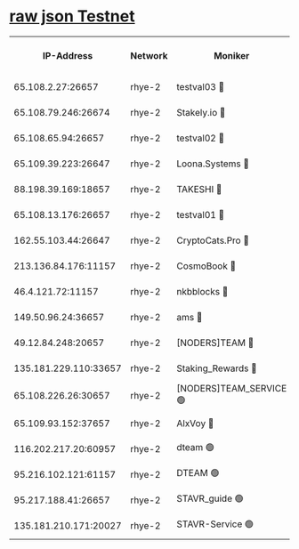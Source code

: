 
[raw json Testnet](https://rpc-check.quickt.stavr.tech/quickt/rpc-quickt-result.json)
=


<table><tr><th>IP-Address</th><th>Network</th><th>Moniker</th><th>Latest Block Height</th><th>Earliest Block Height</th><th>Catching Up</th><th>Tx Index</th><th>Voting Power</th><th>Scan Time</th></tr><tr><td>65.108.2.27:26657</td><td>rhye-2</td><td>testval03 🔴</td><td>1068059</td><td>1</td><td>False</td><td>on</td><td>11002050</td><td>2024-03-02T14:45:39.327304056UTC</td></tr><tr><td>65.108.79.246:26674</td><td>rhye-2</td><td>Stakely.io 🔴</td><td>1068060</td><td>1</td><td>False</td><td>on</td><td>10010</td><td>2024-03-02T14:45:41.712033093UTC</td></tr><tr><td>65.108.65.94:26657</td><td>rhye-2</td><td>testval02 🔴</td><td>1068060</td><td>1</td><td>False</td><td>on</td><td>11002050</td><td>2024-03-02T14:45:44.384544573UTC</td></tr><tr><td>65.109.39.223:26647</td><td>rhye-2</td><td>Loona.Systems 🔴</td><td>1068060</td><td>1</td><td>False</td><td>off</td><td>86949</td><td>2024-03-02T14:45:44.952291818UTC</td></tr><tr><td>88.198.39.169:18657</td><td>rhye-2</td><td>TAKESHI 🔴</td><td>1068060</td><td>1</td><td>False</td><td>off</td><td>40542</td><td>2024-03-02T14:45:45.527338776UTC</td></tr><tr><td>65.108.13.176:26657</td><td>rhye-2</td><td>testval01 🔴</td><td>1068061</td><td>1</td><td>False</td><td>on</td><td>13082010</td><td>2024-03-02T14:45:46.555481112UTC</td></tr><tr><td>162.55.103.44:26647</td><td>rhye-2</td><td>CryptoCats.Pro 🔴</td><td>1068066</td><td>1</td><td>False</td><td>off</td><td>9999</td><td>2024-03-02T14:46:18.506921719UTC</td></tr><tr><td>213.136.84.176:11157</td><td>rhye-2</td><td>CosmoBook 🔴</td><td>1068064</td><td>65301</td><td>False</td><td>off</td><td>1520417</td><td>2024-03-02T14:46:12.141282772UTC</td></tr><tr><td>46.4.121.72:11157</td><td>rhye-2</td><td>nkbblocks 🔴</td><td>1068058</td><td>70101</td><td>False</td><td>off</td><td>81084</td><td>2024-03-02T14:45:32.510920468UTC</td></tr><tr><td>149.50.96.24:36657</td><td>rhye-2</td><td>ams 🔴</td><td>1068063</td><td>133501</td><td>False</td><td>on</td><td>10732</td><td>2024-03-02T14:46:01.690211274UTC</td></tr><tr><td>49.12.84.248:20657</td><td>rhye-2</td><td>[NODERS]TEAM 🔴</td><td>1068063</td><td>146001</td><td>False</td><td>on</td><td>59690</td><td>2024-03-02T14:45:59.324355388UTC</td></tr><tr><td>135.181.229.110:33657</td><td>rhye-2</td><td>Staking_Rewards 🔴</td><td>1068060</td><td>149101</td><td>False</td><td>on</td><td>9900</td><td>2024-03-02T14:45:45.286298366UTC</td></tr><tr><td>65.108.226.26:30657</td><td>rhye-2</td><td>[NODERS]TEAM_SERVICE 🟢</td><td>1068060</td><td>241501</td><td>False</td><td>on</td><td>0</td><td>2024-03-02T14:45:46.230434943UTC</td></tr><tr><td>65.109.93.152:37657</td><td>rhye-2</td><td>AlxVoy 🔴</td><td>1068059</td><td>315173</td><td>False</td><td>on</td><td>150351</td><td>2024-03-02T14:45:36.969648303UTC</td></tr><tr><td>116.202.217.20:60957</td><td>rhye-2</td><td>dteam 🟢</td><td>1068060</td><td>421794</td><td>False</td><td>on</td><td>0</td><td>2024-03-02T14:45:44.632773541UTC</td></tr><tr><td>95.216.102.121:61157</td><td>rhye-2</td><td>DTEAM 🟢</td><td>946425</td><td>945401</td><td>False</td><td>on</td><td>0</td><td>2024-03-02T14:45:42.010126841UTC</td></tr><tr><td>95.217.188.41:26657</td><td>rhye-2</td><td>STAVR_guide 🟢</td><td>1068060</td><td>1020001</td><td>False</td><td>on</td><td>0</td><td>2024-03-02T14:45:45.899100700UTC</td></tr><tr><td>135.181.210.171:20027</td><td>rhye-2</td><td>STAVR-Service 🟢</td><td>1068062</td><td>1066501</td><td>False</td><td>on</td><td>0</td><td>2024-03-02T14:45:57.034187072UTC</td></tr></table>